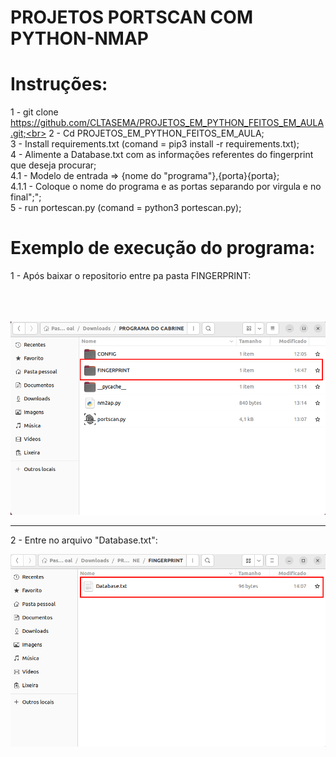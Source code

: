 # PROJETOS PORTSCAN COM PYTHON-NMAP<br>

# Instruções:<br>

1 - git clone https://github.com/CLTASEMA/PROJETOS_EM_PYTHON_FEITOS_EM_AULA.git;<br>
2 - Cd PROJETOS_EM_PYTHON_FEITOS_EM_AULA;<br>
3 - Install requirements.txt (comand = pip3 install -r requirements.txt);<br>
4 - Alimente a Database.txt com as informações referentes do fingerprint que deseja procurar;<br>
4.1 - Modelo de entrada => {nome do "programa"},{porta}{porta};<br>
4.1.1 - Coloque o nome do programa e as portas separando por virgula e no final";";<br>
5 - run portescan.py (comand = python3 portescan.py);<br>

# Exemplo de execução do programa:
1 - Após baixar o repositorio entre pa pasta FINGERPRINT:<br><br><br><br>

![FOTO1.png](https://github.com/CLTASEMA/PROJETOS_EM_PYTHON_FEITOS_EM_AULA/blob/main/FOTO1%20.png)

<hr>

2 -  Entre no arquivo "Database.txt":



![FOTO2.png](https://github.com/CLTASEMA/PROJETOS_EM_PYTHON_FEITOS_EM_AULA/blob/main/FOTO2.png)


